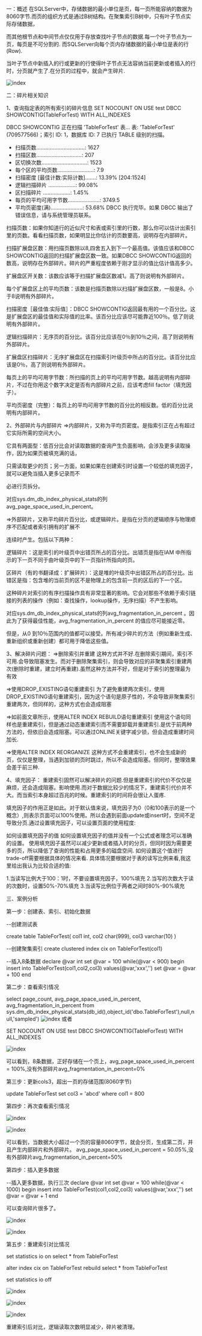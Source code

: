 一：概述
在SQLServer中，存储数据的最小单位是页，每一页所能容纳的数据为8060字节.而页的组织方式是通过B树结构。在聚集索引B树中，只有叶子节点实际存储数据，

而其他根节点和中间节点仅仅用于存放查找叶子节点的数据.每一个叶子节点为一页，每页是不可分割的. 而SQLServer向每个页内存储数据的最小单位是表的行(Row).

当叶子节点中新插入的行或更新的行使得叶子节点无法容纳当前更新或者插入的行时，分页就产生了.在分页的过程中，就会产生碎片.


![index](https://github.com/liuyanliang2015/BertNote/blob/master/pics/index-1.png)


二：碎片相关知识

1、查询指定表的所有索引的碎片信息
SET NOCOUNT ON
USE test
DBCC SHOWCONTIG(TableForTest) WITH ALL_INDEXES


DBCC SHOWCONTIG 正在扫描 'TableForTest' 表...
表: 'TableForTest' (709577566)；索引 ID: 1，数据库 ID: 7
已执行 TABLE 级别的扫描。
- 扫描页数................................: 1627
- 扫描区数..............................: 207
- 区切换次数..............................: 1523
- 每个区的平均页数........................: 7.9
- 扫描密度 [最佳计数:实际计数].......: 13.39% [204:1524]
- 逻辑扫描碎片 ..................: 99.08%
- 区扫描碎片 ..................: 1.45%
- 每页的平均可用字节数.....................: 3749.5
- 平均页密度(满).....................: 53.68%
DBCC 执行完毕。如果 DBCC 输出了错误信息，请与系统管理员联系。



扫描页数：如果你知道行的近似尺寸和表或索引里的行数，那么你可以估计出索引里的页数。看看扫描页数，如果明显比你估计的页数要高，说明存在内部碎片。 

扫描扩展盘区数：用扫描页数除以8,四舍五入到下一个最高值。该值应该和DBCC SHOWCONTIG返回的扫描扩展盘区数一致。如果DBCC SHOWCONTIG返回的数高，说明存在外部碎片。碎片的严重程度依赖于刚才显示的值比估计值高多少。 

扩展盘区开关数：该数应该等于扫描扩展盘区数减1。高了则说明有外部碎片。 

每个扩展盘区上的平均页数：该数是扫描页数除以扫描扩展盘区数，一般是8。小于8说明有外部碎片。 

扫描密度［最佳值:实际值］：DBCC SHOWCONTIG返回最有用的一个百分比。这是扩展盘区的最佳值和实际值的比率。该百分比应该尽可能靠近100％。低了则说明有外部碎片。 

逻辑扫描碎片：无序页的百分比。该百分比应该在0％到10％之间，高了则说明有外部碎片。 

扩展盘区扫描碎片：无序扩展盘区在扫描索引叶级页中所占的百分比。该百分比应该是0％，高了则说明有外部碎片。 

每页上的平均可用字节数：所扫描的页上的平均可用字节数。越高说明有内部碎片，不过在你用这个数字决定是否有内部碎片之前，应该考虑fill factor（填充因子）。 

平均页密度（完整）：每页上的平均可用字节数的百分比的相反数。低的百分比说明有内部碎片。 


2、外部碎片与内部碎片
=>内部碎片，又称为平均页密度。是指索引正在占有超过它实际所需的空间大小。

它具有两面型：低百分比会对读取数据的查询产生负面影响，会涉及更多读取操作，因为如果页被填充满的话，

只需读取更少的页；另一方面，如果如果在创建索引时设置一个较低的填充因子，就可以避免当插入更多记录而不

必进行页拆分。

对应sys.dm_db_index_physical_stats的列avg_page_space_used_in_percent。

 

=>外部碎片，又称平均碎片百分比，或逻辑碎片。是指在分页的逻辑顺序与物理顺序不匹配或者索引拥有的扩展不

连续时产生。包括以下两种：

逻辑碎片：这是索引的叶级页中出错页所占的百分比。出错页是指在IAM 中所指示的下一页不同于由叶级页中的下一页指针所指向的页。

区碎片（有的书翻译成：扩展碎片）：这是堆的叶级页中出错区所占的百分比。出错区是指：包含堆的当前页的区不是物理上的包含前一页的区后的下一个区。

这种碎片对索引的有序扫描操作具有非常显著的影响。它会对那些不依赖于索引链接的列表的操作（例如：查找操作，lookup操作，无序扫描）不产生影响。

对应sys.dm_db_index_physical_stats的列avg_fragmentation_in_percent 。因此为了获得最佳性能，avg_fragmentation_in_percent 的值应尽可能接近零。

但是，从0 到10％范围内的值都可以接受。所有减少碎片的方法（例如重新生成、重新组织或重新创建）都可用于降低这些值。


3、解决碎片问题：
=>删除索引并重建
这种方式并不好.在删除索引期间，索引不可用.会导致阻塞发生。而对于删除聚集索引，则会导致对应的非聚集索引重建两次(删除时重建，建立时再重建).虽然这种方法并不好，但是对于索引的整理最为有效

=>使用DROP_EXISTING语句重建索引
为了避免重建两次索引，使用DROP_EXISTING语句重建索引，因为这个语句是原子性的，不会导致非聚集索引重建两次，但同样的，这种方式也会造成阻塞

=>如前面文章所示，使用ALTER INDEX REBUILD语句重建索引
使用这个语句同样也是重建索引，但是通过动态重建索引而不需要卸载并重建索引.是优于前两种方法的，但依旧会造成阻塞。可以通过ONLINE关键字减少锁，但会造成重建时间加长.

=>使用ALTER INDEX REORGANIZE
这种方式不会重建索引，也不会生成新的页，仅仅是整理，当遇到加锁的页时跳过，所以不会造成阻塞。但同时，整理效果会差于前三种.



4、填充因子：
重建索引固然可以解决碎片的问题.但是重建索引的代价不仅仅是麻烦，还会造成阻塞。影响使用.而对于数据比较少的情况下，重建索引代价并不大。而当索引本身超过百兆的时候。重建索引的时间将会很让人蛋疼.

填充因子的作用正是如此。对于默认值来说，填充因子为0（0和100表示的是一个概念）,则表示页面可以100%使用。所以会遇到前面update或insert时，空间不足导致分页.通过设置填充因子，可以设置页面的使用程度:



如何设置填充因子的值
如何设置填充因子的值并没有一个公式或者理念可以准确的设置。
使用填充因子虽然可以减少更新或者插入时的分页，但同时因为需要更多的页，所以降低了查询的性能和占用更多的磁盘空间.
如何设置这个值进行trade-off需要根据具体的情况来看.
具体情况要根据对于表的读写比例来看,我这里给出我认为比较合适的值:

1.当读写比例大于100：1时，不要设置填充因子，100%填充
2.当写的次数大于读的次数时，设置50%-70%填充
3.当读写比例位于两者之间时80%-90%填充


三、案例分析

第一步：创建表、索引、初始化数据

--创建测试表

create table TableForTest(
col1 int,
col2 char(999),
col3 varchar(10)
)

--创建聚集索引
create clustered index cix on TableForTest(col1)

--插入8条数据
declare @var int
set @var = 100
while(@var < 900)
begin 
insert into TableForTest(col1,col2,col3)
values(@var,'xxx','')
set @var = @var + 100
end


第二步：查看索引情况

select page_count,
avg_page_space_used_in_percent,
avg_fragmentation_in_percent
from sys.dm_db_index_physical_stats(db_id(),object_id('dbo.TableForTest'),null,null,'sampled')
![index](https://github.com/liuyanliang2015/BertNote/blob/master/pics/index-2.png)
或者

SET NOCOUNT ON
USE test
DBCC SHOWCONTIG(TableForTest) WITH ALL_INDEXES

![index](https://github.com/liuyanliang2015/BertNote/blob/master/pics/index-3.png)

可以看到，8条数据，正好存储在一个页上，avg_page_space_used_in_percent = 100%,没有外部碎片avg_fragmentation_in_percent=0%

第三步：更新cols3，超出一页的存储范围(8060字节)

update TableForTest set col3 = 'abcd' where col1 = 800


第四步：再次查看索引情况

![index](https://github.com/liuyanliang2015/BertNote/blob/master/pics/index-4.png)

![index](https://github.com/liuyanliang2015/BertNote/blob/master/pics/index-5.png)

可以看到，当数据大小超过一个页的容量8060字节，就会分页，生成第二页，并且产生内部碎片和外部碎片。
avg_page_space_used_in_percent = 50.05%,没有外部碎片avg_fragmentation_in_percent=50%




第四步：插入更多数据

--插入更多数据，执行三次
declare @var int
set @var = 100
while(@var < 1000)
begin 
insert into TableForTest(col1,col2,col3)
values(@var,'xxx','')
set @var = @var + 1
end

可以查询碎片很多了。

![index](https://github.com/liuyanliang2015/BertNote/blob/master/pics/index-6.png)

![index](https://github.com/liuyanliang2015/BertNote/blob/master/pics/index-7.png)


第五步：重建索引对比情况

set statistics io on
select * from TableForTest 

alter index cix on TableForTest rebuild
select * from TableForTest 

set statistics io off

![index](https://github.com/liuyanliang2015/BertNote/blob/master/pics/index-8.png)


![index](https://github.com/liuyanliang2015/BertNote/blob/master/pics/index-9.png)


![index](https://github.com/liuyanliang2015/BertNote/blob/master/pics/index-10.png)


重建索引后对比，逻辑读取次数明显减少，碎片被清理。


